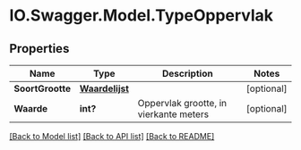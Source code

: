 # IO.Swagger.Model.TypeOppervlak
## Properties

Name | Type | Description | Notes
------------ | ------------- | ------------- | -------------
**SoortGrootte** | [**Waardelijst**](Waardelijst.md) |  | [optional] 
**Waarde** | **int?** | Oppervlak grootte, in vierkante meters | [optional] 

[[Back to Model list]](../README.md#documentation-for-models) [[Back to API list]](../README.md#documentation-for-api-endpoints) [[Back to README]](../README.md)

